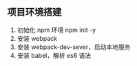 ## 项目环境搭建
1. 初始化 npm 环境 npm init -y
2. 安装 webpack
3. 安装 webpack-dev-sever，启动本地服务
4. 安装 babel，解析 es6 语法